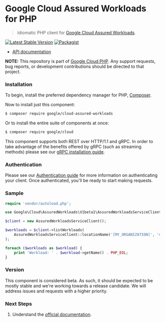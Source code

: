 # Google Cloud Assured Workloads for PHP

> Idiomatic PHP client for [Google Cloud Assured Workloads](https://cloud.google.com/assured-workloads).

[![Latest Stable Version](https://poser.pugx.org/google/cloud-assured-workloads/v/stable)](https://packagist.org/packages/google/cloud-assured-workloads) [![Packagist](https://img.shields.io/packagist/dm/google/cloud-assured-workloads.svg)](https://packagist.org/packages/google/cloud-assured-workloads)

* [API documentation](http://googleapis.github.io/google-cloud-php/#/docs/cloud-assured-workloads/latest/assuredworkloads/readme)

**NOTE:** This repository is part of [Google Cloud PHP](https://github.com/googleapis/google-cloud-php). Any
support requests, bug reports, or development contributions should be directed to
that project.

### Installation

To begin, install the preferred dependency manager for PHP, [Composer](https://getcomposer.org/).

Now to install just this component:

```sh
$ composer require google/cloud-assured-workloads
```

Or to install the entire suite of components at once:

```sh
$ composer require google/cloud
```

This component supports both REST over HTTP/1.1 and gRPC. In order to take advantage of the benefits offered by gRPC (such as streaming methods)
please see our [gRPC installation guide](https://cloud.google.com/php/grpc).

### Authentication

Please see our [Authentication guide](https://github.com/googleapis/google-cloud-php/blob/main/AUTHENTICATION.md) for more information
on authenticating your client. Once authenticated, you'll be ready to start making requests.

### Sample

```php
require 'vendor/autoload.php';

use Google\Cloud\AssuredWorkloads\V1beta1\AssuredWorkloadsServiceClient;

$client = new AssuredWorkloadsServiceClient();

$workloads = $client->listWorkloads(
    AssuredWorkloadsServiceClient::locationName('[MY_ORGANIZATION]', 'us-west1')
);

foreach ($workloads as $workload) {
    print 'Workload: ' . $workload->getName() . PHP_EOL;
}
```

### Version

This component is considered beta. As such, it should be expected to be mostly
stable and we're working towards a release candidate. We will address issues
and requests with a higher priority.

### Next Steps

1. Understand the [official documentation](https://cloud.google.com/assured-workloads/docs).
